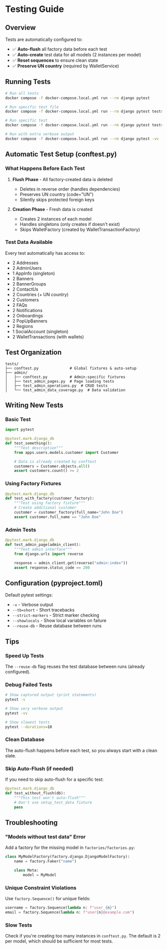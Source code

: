 # Testing Guide

## Overview

Tests are automatically configured to:
- ✅ **Auto-flush** all factory data before each test
- ✅ **Auto-create** test data for all models (2 instances per model)
- ✅ **Reset sequences** to ensure clean state
- ✅ **Preserve UN country** (required by WalletService)

## Running Tests

```bash
# Run all tests
docker compose -f docker-compose.local.yml run --rm django pytest

# Run specific test file
docker compose -f docker-compose.local.yml run --rm django pytest tests/admin/test_admin_pages.py

# Run specific test
docker compose -f docker-compose.local.yml run --rm django pytest tests/admin/test_admin_pages.py::test_admin_index

# Run with extra verbose output
docker compose -f docker-compose.local.yml run --rm django pytest -vv
```

## Automatic Test Setup (conftest.py)

### What Happens Before Each Test

1. **Flush Phase** - All factory-created data is deleted
   - Deletes in reverse order (handles dependencies)
   - Preserves UN country (code="UN")
   - Silently skips protected foreign keys

2. **Creation Phase** - Fresh data is created
   - Creates 2 instances of each model
   - Handles singletons (only creates if doesn't exist)
   - Skips WalletFactory (created by WalletTransactionFactory)

### Test Data Available

Every test automatically has access to:
- 2 Addresses
- 2 AdminUsers
- 1 AppInfo (singleton)
- 2 Banners
- 2 BannerGroups
- 2 ContactUs
- 2 Countries (+ UN country)
- 2 Customers
- 2 FAQs
- 2 Notifications
- 2 Onboardings
- 2 PopUpBanners
- 2 Regions
- 1 SocialAccount (singleton)
- 2 WalletTransactions (with wallets)

## Test Organization

```
tests/
├── conftest.py              # Global fixtures & auto-setup
├── admin/
│   ├── conftest.py          # Admin-specific fixtures
│   ├── test_admin_pages.py  # Page loading tests
│   ├── test_admin_operations.py  # CRUD tests
│   └── test_admin_data_coverage.py  # Data validation
```

## Writing New Tests

### Basic Test
```python
import pytest

@pytest.mark.django_db
def test_something():
    """Test description"""
    from apps.users.models.customer import Customer

    # Data is already created by conftest
    customers = Customer.objects.all()
    assert customers.count() >= 2
```

### Using Factory Fixtures
```python
@pytest.mark.django_db
def test_with_factory(customer_factory):
    """Test using factory fixture"""
    # Create additional customer
    customer = customer_factory(full_name="John Doe")
    assert customer.full_name == "John Doe"
```

### Admin Tests
```python
@pytest.mark.django_db
def test_admin_page(admin_client):
    """Test admin interface"""
    from django.urls import reverse

    response = admin_client.get(reverse("admin:index"))
    assert response.status_code == 200
```

## Configuration (pyproject.toml)

Default pytest settings:
- `-v` - Verbose output
- `--tb=short` - Short tracebacks
- `--strict-markers` - Strict marker checking
- `--showlocals` - Show local variables on failure
- `--reuse-db` - Reuse database between runs

## Tips

### Speed Up Tests
The `--reuse-db` flag reuses the test database between runs (already configured).

### Debug Failed Tests
```bash
# Show captured output (print statements)
pytest -s

# Show very verbose output
pytest -vv

# Show slowest tests
pytest --durations=10
```

### Clean Database
The auto-flush happens before each test, so you always start with a clean slate.

### Skip Auto-Flush (if needed)
If you need to skip auto-flush for a specific test:
```python
@pytest.mark.django_db
def test_without_flush(db):
    """This test won't auto-flush"""
    # Don't use setup_test_data fixture
    pass
```

## Troubleshooting

### "Models without test data" Error
Add a factory for the missing model in `factories/factories.py`:
```python
class MyModelFactory(factory.django.DjangoModelFactory):
    name = factory.Faker("name")

    class Meta:
        model = MyModel
```

### Unique Constraint Violations
Use `factory.Sequence()` for unique fields:
```python
username = factory.Sequence(lambda n: f"user_{n}")
email = factory.Sequence(lambda n: f"user{n}@example.com")
```

### Slow Tests
Check if you're creating too many instances in `conftest.py`. The default is 2 per model, which should be sufficient for most tests.
